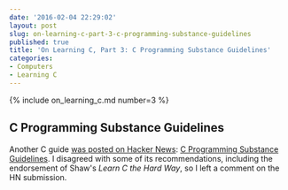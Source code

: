 ```yaml
---
date: '2016-02-04 22:29:02'
layout: post
slug: on-learning-c-part-3-c-programming-substance-guidelines
published: true
title: 'On Learning C, Part 3: C Programming Substance Guidelines'
categories:
- Computers
- Learning C
---
```


{% include on_learning_c.md number=3 %}

## C Programming Substance Guidelines

Another C guide [was posted on Hacker News](https://news.ycombinator.com/item?id=10157018): [C Programming Substance Guidelines](https://github.com/btrask/stronglink/blob/master/SUBSTANCE.md). I disagreed with some of its recommendations, including the endorsement of Shaw's *Learn C the Hard Way*, so I left a comment on the HN submission.

